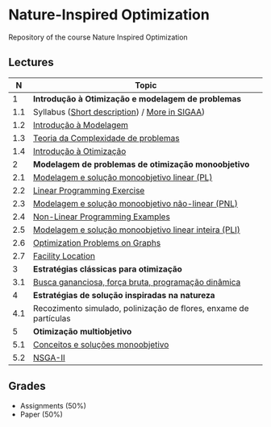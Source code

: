 # Nature-Inspired Optimization

Repository of the course Nature Inspired Optimization

## Lectures

|**N**|**Topic**|
|---|---|
|1|**Introdução à Otimização e modelagem de problemas**|
|1.1|Syllabus ([Short description](lectures/01_01_syllabus.pdf)) / [More in SIGAA](https://sigaa.ufpa.br/sigaa/verTelaLogin.do))|
|1.2|[Introdução à Modelagem](lectures/01_02_Modelos.ipynb)|
|1.3|[Teoria da Complexidade de problemas](lectures/01_03_Teoria_da_Complexidade.ipynb)|
|1.4|[Introdução à Otimização](lectures/01_04_Introdução_à_Otimização.ipynb)|
|2|**Modelagem de problemas de otimização monoobjetivo**|
|2.1|[Modelagem e solução monoobjetivo linear (PL)](lectures/02_01_PL.ipynb)|
|2.2|[Linear Programming Exercise](lectures/02_02_Exercise_PL.ipynb)|
|2.3|[Modelagem e solução monoobjetivo não-linear (PNL)](https://docs.google.com/presentation/d/1v4F1mxYekwEJOA48Gvd-uQYeqfpl29cL9FmF6PacZvw/edit?usp=sharing)|
|2.4|[Non-Linear Programming Examples](lectures/02_04_Programação_Não_Linear.ipynb)|
|2.5|[Modelagem e solução monoobjetivo linear inteira (PLI)](lectures/02_05_Programação_Inteira.ipynb)|
|2.6|[Optimization Problems on Graphs](lectures/02_06_Problemas_em_grafos.ipynb)|
|2.7|[Facility Location](lectures/02_07_Localização_de_Facilidades.ipynb)|
|3|**Estratégias clássicas para otimização**|
|3.1|[Busca gananciosa, força bruta, programação dinâmica](lectures/03_01_Estratégias_Heurísticas.ipynb)|
|4|**Estratégias de solução inspiradas na natureza**|
|4.1|Recozimento simulado, polinização de flores, enxame de partículas|
|5|**Otimização multiobjetivo**|
|5.1|[Conceitos e soluções monoobjetivo](lectures/05_01_Otimização_Multiobjetivo.ipynb)|
|5.2|[NSGA-II](lectures/05_02_NSGA_II.ipynb)|

## Grades

* Assignments (50%)
* Paper (50%)